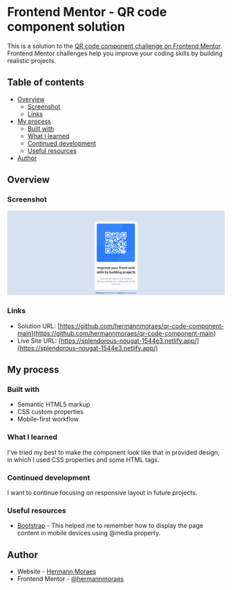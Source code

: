 # Frontend Mentor - QR code component solution

This is a solution to the [QR code component challenge on Frontend Mentor](https://www.frontendmentor.io/challenges/qr-code-component-iux_sIO_H). Frontend Mentor challenges help you improve your coding skills by building realistic projects. 

## Table of contents

- [Overview](#overview)
  - [Screenshot](#screenshot)
  - [Links](#links)
- [My process](#my-process)
  - [Built with](#built-with)
  - [What I learned](#what-i-learned)
  - [Continued development](#continued-development)
  - [Useful resources](#useful-resources)
- [Author](#author)

## Overview

### Screenshot

![](./screenshot.png)


### Links

- Solution URL: [https://github.com/hermannmoraes/qr-code-component-main](https://github.com/hermannmoraes/qr-code-component-main)
- Live Site URL: [https://splendorous-nougat-1544e3.netlify.app/](https://splendorous-nougat-1544e3.netlify.app/)

## My process

### Built with

- Semantic HTML5 markup
- CSS custom properties
- Mobile-first workflow


### What I learned

I've tried my best to make the component look like that in provided design, in which I used CSS properties and some HTML tags.


### Continued development

I want to continue focusing on responsive layout in future projects.


### Useful resources

- [Bootstrap](https://getbootstrap.com/) - This helped me to remember how to display the page content in mobile devices using @media property.


## Author

- Website - [Hermann Moraes](https://github.com/hermannmoraes)
- Frontend Mentor - [@hermannmoraes](https://www.frontendmentor.io/profile/hermannmoraes)
